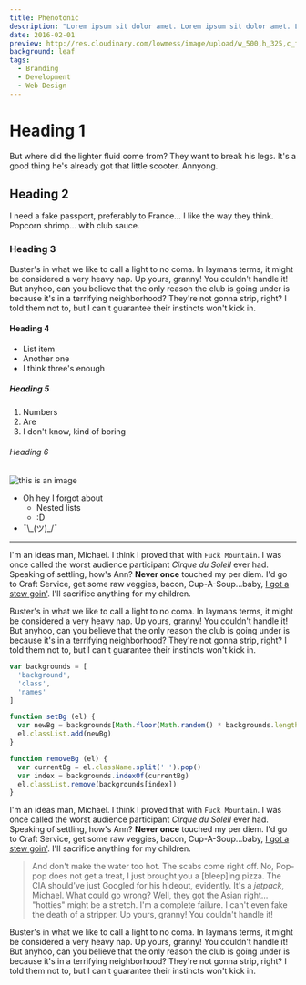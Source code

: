 ```yaml
---
title: Phenotonic
description: "Lorem ipsum sit dolor amet. Lorem ipsum sit dolor amet. Lorem ipsum sit dolor amet. Lorem ipsum sit dolor amet. Lorem ipsum sit dolor amet. Lorem ipsum sit dolor amet."
date: 2016-02-01
preview: http://res.cloudinary.com/lowmess/image/upload/w_500,h_325,c_fill,dpr_auto/v1489036772/projects.phenotonic.preview_z7zqnv.jpg
background: leaf
tags:
  - Branding
  - Development
  - Web Design
---
```


# Heading 1

But where did the lighter fluid come from? They want to break his legs. It's a good thing he's already got that little scooter. Annyong.

## Heading 2

I need a fake passport, preferably to France… I like the way they think. Popcorn shrimp… with club sauce.

### Heading 3

Buster's in what we like to call a light to no coma. In laymans terms, it might be considered a very heavy nap. Up yours, granny! You couldn't handle it! But anyhoo, can you believe that the only reason the club is going under is because it's in a terrifying neighborhood? They're not gonna strip, right? I told them not to, but I can't guarantee their instincts won't kick in.

#### Heading 4

* List item
* Another one
* I think three's enough

##### Heading 5

1. Numbers
2. Are
3. I don't know, kind of boring

###### Heading 6

![this is an image](http://unsplash.it/1000/500)

* Oh hey I forgot about
  * Nested lists
  * :D
* ¯\\\_(ツ)\_/¯

***

I'm an ideas man, Michael. I think I proved that with `Fuck Mountain`. I was once called the worst audience participant _Cirque du Soleil_ ever had. Speaking of settling, how's Ann? **Never once** touched my per diem. I'd go to Craft Service, get some raw veggies, bacon, Cup-A-Soup…baby, [I got a stew goin'](http://google.com). I'll sacrifice anything for my children.

Buster's in what we like to call a light to no coma. In laymans terms, it might be considered a very heavy nap. Up yours, granny! You couldn't handle it! But anyhoo, can you believe that the only reason the club is going under is because it's in a terrifying neighborhood? They're not gonna strip, right? I told them not to, but I can't guarantee their instincts won't kick in.

```js
var backgrounds = [
  'background',
  'class',
  'names'
]

function setBg (el) {
  var newBg = backgrounds[Math.floor(Math.random() * backgrounds.length)]
  el.classList.add(newBg)
}

function removeBg (el) {
  var currentBg = el.className.split(' ').pop()
  var index = backgrounds.indexOf(currentBg)
  el.classList.remove(backgrounds[index])
}
```

I'm an ideas man, Michael. I think I proved that with `Fuck Mountain`. I was once called the worst audience participant _Cirque du Soleil_ ever had. Speaking of settling, how's Ann? **Never once** touched my per diem. I'd go to Craft Service, get some raw veggies, bacon, Cup-A-Soup…baby, [I got a stew goin'](http://google.com). I'll sacrifice anything for my children.

> And don't make the water too hot. The scabs come right off. No, Pop-pop does not get a treat, I just brought you a [bleep]ing pizza. The CIA should've just Googled for his hideout, evidently. It's a _jetpack_, Michael. What could go wrong? Well, they got the Asian right… "hotties" might be a stretch. I'm a complete failure. I can't even fake the death of a stripper. Up yours, granny! You couldn't handle it!

Buster's in what we like to call a light to no coma. In laymans terms, it might be considered a very heavy nap. Up yours, granny! You couldn't handle it! But anyhoo, can you believe that the only reason the club is going under is because it's in a terrifying neighborhood? They're not gonna strip, right? I told them not to, but I can't guarantee their instincts won't kick in.

